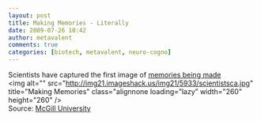 ```yaml
---
layout: post
title: Making Memories - Literally
date: 2009-07-26 10:42
author: metavalent
comments: true
categories: [biotech, metavalent, neuro-cogno]
---
```

Scientists have captured the first image of <a href="http://www.physorg.com/news164554667.html">memories being made</a><br /><img alt="" src="http://img21.imageshack.us/img21/5933/scientistsca.jpg" title="Making Memories" class="alignnone loading=”lazy” width="260" height="260" /><br />
Source: <a href="http://www.mcgill.ca/">McGill University</a>

